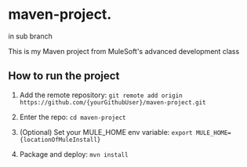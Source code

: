 
# maven-project. 

in sub branch


This is my Maven project from MuleSoft's advanced development class

## How to run the project

1. Add the remote repository: `git remote add origin https://github.com/{yourGithubUser}/maven-project.git`

1. Enter the repo: `cd maven-project`   

1. (Optional) Set your MULE_HOME env variable: `export MULE_HOME={locationOfMuleInstall}`

1. Package and deploy: `mvn install`         






